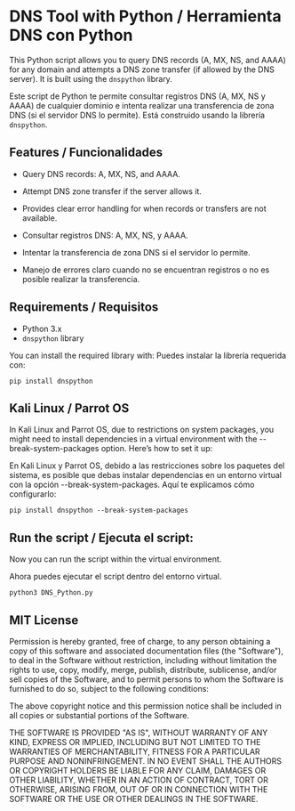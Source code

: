 # DNS Tool with Python / Herramienta DNS con Python

This Python script allows you to query DNS records (A, MX, NS, and AAAA) for any domain and attempts a DNS zone transfer (if allowed by the DNS server). It is built using the `dnspython` library.

Este script de Python te permite consultar registros DNS (A, MX, NS y AAAA) de cualquier dominio e intenta realizar una transferencia de zona DNS (si el servidor DNS lo permite). Está construido usando la librería `dnspython`.

## Features / Funcionalidades

- Query DNS records: A, MX, NS, and AAAA.
- Attempt DNS zone transfer if the server allows it.
- Provides clear error handling for when records or transfers are not available.

- Consultar registros DNS: A, MX, NS, y AAAA.
- Intentar la transferencia de zona DNS si el servidor lo permite.
- Manejo de errores claro cuando no se encuentran registros o no es posible realizar la transferencia.

## Requirements / Requisitos

- Python 3.x
- `dnspython` library

You can install the required library with:
Puedes instalar la librería requerida con:


`pip install dnspython`

## Kali Linux / Parrot OS
In Kali Linux and Parrot OS, due to restrictions on system packages, you might need to install dependencies in a virtual environment with the --break-system-packages option. Here’s how to set it up:

En Kali Linux y Parrot OS, debido a las restricciones sobre los paquetes del sistema, es posible que debas instalar dependencias en un entorno virtual con la opción --break-system-packages. Aquí te explicamos cómo configurarlo:

`pip install dnspython --break-system-packages`

## Run the script / Ejecuta el script:

Now you can run the script within the virtual environment.

Ahora puedes ejecutar el script dentro del entorno virtual.

`python3 DNS_Python.py`

## MIT License

Permission is hereby granted, free of charge, to any person obtaining a copy
of this software and associated documentation files (the "Software"), to deal
in the Software without restriction, including without limitation the rights
to use, copy, modify, merge, publish, distribute, sublicense, and/or sell
copies of the Software, and to permit persons to whom the Software is
furnished to do so, subject to the following conditions:

The above copyright notice and this permission notice shall be included in all
copies or substantial portions of the Software.

THE SOFTWARE IS PROVIDED "AS IS", WITHOUT WARRANTY OF ANY KIND, EXPRESS OR
IMPLIED, INCLUDING BUT NOT LIMITED TO THE WARRANTIES OF MERCHANTABILITY,
FITNESS FOR A PARTICULAR PURPOSE AND NONINFRINGEMENT. IN NO EVENT SHALL THE
AUTHORS OR COPYRIGHT HOLDERS BE LIABLE FOR ANY CLAIM, DAMAGES OR OTHER
LIABILITY, WHETHER IN AN ACTION OF CONTRACT, TORT OR OTHERWISE, ARISING FROM,
OUT OF OR IN CONNECTION WITH THE SOFTWARE OR THE USE OR OTHER DEALINGS IN THE
SOFTWARE.



